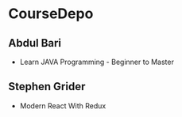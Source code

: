 # CourseDepo

## Abdul Bari
- Learn JAVA Programming - Beginner to Master 

## Stephen Grider
- Modern React With Redux 

